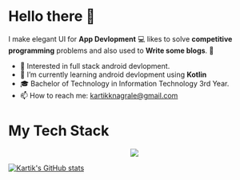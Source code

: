 # Hello there 👋

<!--
**kartnagrale/kartnagrale** is a ✨ _special_ ✨ repository because its `README.md` (this file) appears on your GitHub profile.
-->

I make elegant UI for **App Devlopment** 💻 likes to solve **competitive programming** problems and also used to **Write some blogs**. 🌈    

* 🧐   Interested in full stack android devlopment.
* 🌱   I’m currently learning android devlopment using **Kotlin**
* 🎓   Bachelor of Technology in Information Technology 3rd Year.
* 📫   How to reach me: kartikknagrale@gmail.com

# My Tech Stack
<p align="center">
  <a href="https://skillicons.dev">
    <img src="https://skillicons.dev/icons?i=cpp,c,git,java,kotlin,html,css" />
  </a>
</p>




<!--
<details>
  
  <summary>⚡: Github Stats</summary>
  [![Kartik's GitHub stats](https://github-readme-stats.vercel.app/api?username=kartnagrale)](https://github.com/anuraghazra/github-readme-stats)
  
</details>
-->
[![Kartik's GitHub stats](https://github-readme-stats-git-master-kartik-nagrales-projects.vercel.app/api?username=kartnagrale)](https://github.com/kartnagrale/github-readme-stats)
